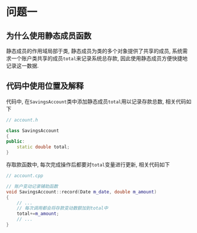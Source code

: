 # 问题一

## 为什么使用静态成员函数

静态成员的作用域局部于类, 静态成员为类的多个对象提供了共享的成员, 系统需求一个账户类共享的成员`total`来记录系统总存款, 因此使用静态成员方便快捷地记录这一数据.



## 代码中使用位置及解释

代码中, 在`SavingsAccount`类中添加静态成员`total`用以记录存款总数, 相关代码如下

````cpp
// account.h

class SavingsAccount
{
public:
  	static double total;
}
````

存取款函数中, 每次完成操作后都要对`total`变量进行更新, 相关代码如下

````cpp
// account.cpp

// 账户变动记录辅助函数
void SavingsAccount::record(Date m_date, double m_amount)
{
    // ...
  	// 每次调用都会将存款变动数额加到total中
    total+=m_amount;
    // ...
}
````

